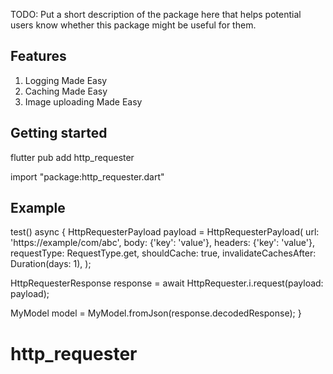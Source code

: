 <!--
This README describes the package. If you publish this package to pub.dev,
this README's contents appear on the landing page for your package.

For information about how to write a good package README, see the guide for
[writing package pages](https://dart.dev/tools/pub/writing-package-pages).

For general information about developing packages, see the Dart guide for
[creating packages](https://dart.dev/guides/libraries/create-packages)
and the Flutter guide for
[developing packages and plugins](https://flutter.dev/to/develop-packages).
-->

TODO: Put a short description of the package here that helps potential users
know whether this package might be useful for them.

## Features

1. Logging Made Easy
2. Caching Made Easy
3. Image uploading Made Easy

## Getting started

flutter pub add http_requester

import "package:http_requester.dart"

## Example

test() async {
  HttpRequesterPayload payload = HttpRequesterPayload(
    url: 'https://example/com/abc',
    body: {'key': 'value'},
    headers: {'key': 'value'},
    requestType: RequestType.get,
    shouldCache: true,
    invalidateCachesAfter: Duration(days: 1),
  );

  HttpRequesterResponse response =
      await HttpRequester.i.request(payload: payload);

  MyModel model = MyModel.fromJson(response.decodedResponse);
}
# http_requester
